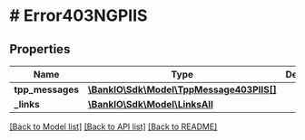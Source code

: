 # # Error403NGPIIS

## Properties

Name | Type | Description | Notes
------------ | ------------- | ------------- | -------------
**tpp_messages** | [**\BankIO\Sdk\Model\TppMessage403PIIS[]**](TppMessage403PIIS.md) |  | [optional] 
**_links** | [**\BankIO\Sdk\Model\LinksAll**](LinksAll.md) |  | [optional] 

[[Back to Model list]](../../README.md#documentation-for-models) [[Back to API list]](../../README.md#documentation-for-api-endpoints) [[Back to README]](../../README.md)


